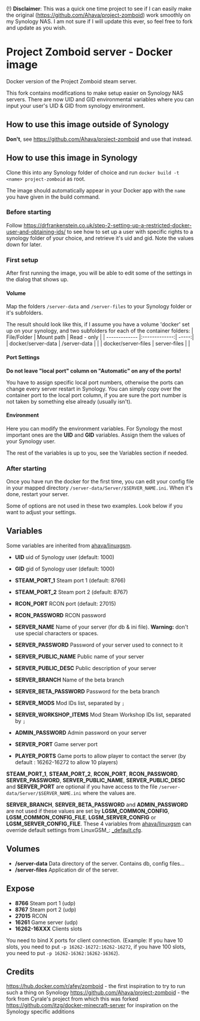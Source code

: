 (!) **Disclaimer**: This was a quick one time project to see if I can easily make the original (https://github.com/Ahava/project-zomboid) work smoothly on my Synology NAS. I am not sure if I will update this ever, so feel free to fork and update as you wish.

# Project Zomboid server - Docker image

Docker version of the Project Zomboid steam server.

This fork contains modifications to make setup easier on Synology NAS servers. There are now UID and GID environmental variables where you can input your user's UID & GID from synology environment.

## How to use this image outside of Synology

**Don't**, see https://github.com/Ahava/project-zomboid and use that instead.

## How to use this image in Synology

Clone this into any Synology folder of choice and run `docker build -t <name> project-zomboid` as root.

The image should automatically appear in your Docker app with the `name` you have given in the build command.

### Before starting

Follow https://drfrankenstein.co.uk/step-2-setting-up-a-restricted-docker-user-and-obtaining-ids/ to see how to set up a user with specific rights to a synology folder of your choice, and retrieve it's uid and gid. Note the values down for later.

### First setup

After first running the image, you will be able to edit some of the settings in the dialog that shows up.

#### Volume

Map the folders `/server-data` and `/server-files` to your Synology folder or it's subfolders.

The result should look like this, if I assume you have a volume 'docker' set up on your synology, and two subfolders for each of the container folders:
| File/Folder        | Mount path           | Read - only  |
| ------------- |:-------------:| -----:|
| docker/server-data     | /server-data |  |
| docker/server-files      | server-files      |    |

#### Port Settings

**Do not leave "local port" column on "Automatic" on any of the ports!**

You have to assign specific local port numbers, otherwise the ports can change every server restart in Synology. You can simply copy over the container port to the local port column, if you are sure the port number is not taken by something else already (usually isn't).

#### Environment

Here you can modify the environment variables. For Synology the most important ones are the **UID** and **GID** variables. Assign them the values of your Synology user.

The rest of the variables is up to you, see the Variables section if needed.

### After starting

Once you have run the docker for the first time, you can edit your config file in your mapped directory `/server-data/Server/$SERVER_NAME.ini`. When it's done, restart your server.

Some of options are not used in these two examples. Look below if you want to adjust your settings.

## Variables

Some variables are inherited from [ahava/linuxgsm](https://github.com/ahava/linuxgsm#variables).

- **UID** uid of Synology user (default: 1000)
- **GID** gid of Synology user (default: 1000)

- **STEAM_PORT_1** Steam port 1 (default: 8766)
- **STEAM_PORT_2** Steam port 2 (default: 8767)
- **RCON_PORT** RCON port (default: 27015)
- **RCON_PASSWORD** RCON password
- **SERVER_NAME** Name of your server (for db & ini file). **Warning:** don't use special characters or spaces.
- **SERVER_PASSWORD** Password of your server used to connect to it
- **SERVER_PUBLIC_NAME** Public name of your server
- **SERVER_PUBLIC_DESC** Public description of your server
- **SERVER_BRANCH** Name of the beta branch
- **SERVER_BETA_PASSWORD** Password for the beta branch
- **SERVER_MODS** Mod IDs list, separated by `;`
- **SERVER_WORKSHOP_ITEMS** Mod Steam Workshop IDs list, separated by `;`
- **ADMIN_PASSWORD** Admin password on your server
- **SERVER_PORT** Game server port
- **PLAYER_PORTS** Game ports to allow player to contact the server (by default : 16262-16272 to allow 10 players)

**STEAM_PORT_1**, **STEAM_PORT_2**, **RCON_PORT**, **RCON_PASSWORD**, **SERVER_PASSWORD**, **SERVER_PUBLIC_NAME**, **SERVER_PUBLIC_DESC** and **SERVER_PORT** are optional if you have access to the file `/server-data/Server/$SERVER_NAME.ini` where the values are.

**SERVER_BRANCH**, **SERVER_BETA_PASSWORD** and **ADMIN_PASSWORD** are not used if these values are set by **LGSM_COMMON_CONFIG**, **LGSM_COMMON_CONFIG_FILE**, **LGSM_SERVER_CONFIG** or **LGSM_SERVER_CONFIG_FILE**. These 4 variables from [ahava/linuxgsm](https://github.com/ahava/linuxgsm#variables) can override default settings from LinuxGSM\_: [\_default.cfg](https://github.com/GameServerManagers/LinuxGSM/blob/master/lgsm/config-default/config-lgsm/pzserver/_default.cfg).

## Volumes

- **/server-data** Data directory of the server. Contains db, config files...
- **/server-files** Application dir of the server.

## Expose

- **8766** Steam port 1 (udp)
- **8767** Steam port 2 (udp)
- **27015** RCON
- **16261** Game server (udp)
- **16262-16XXX** Clients slots

You need to bind X ports for client connection. (Example: If you have 10 slots, you need to put `-p 16262-16272:16262-16272`, if you have 100 slots, you need to put `-p 16262-16362:16262-16362`).

## Credits

https://hub.docker.com/r/afey/zomboid - the first inspiration to try to run such a thing on Synology
https://github.com/Ahava/project-zomboid - the fork from Cyrale's project from which this was forked
https://github.com/itzg/docker-minecraft-server for inspiration on the Synology specific additions
